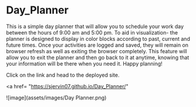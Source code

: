 # Day_Planner

This is a simple day planner that will allow you to schedule your work day between the hours of 9:00 am and 5:00 pm. To aid in visualization- the planner is designed to display in color blocks according to past, current and future times. Once your activities are logged and saved, they will remain on browser refresh as well as exiting the browser completely. This feature will allow you to exit the planner and then go back to it at anytime, knowing that your information will be there when you need it. Happy planning!

Click on the link and head to the deployed site.

<a href= "https://sjervin07.github.io/Day_Planner/"

![image](assets/images/Day Planner.png)
